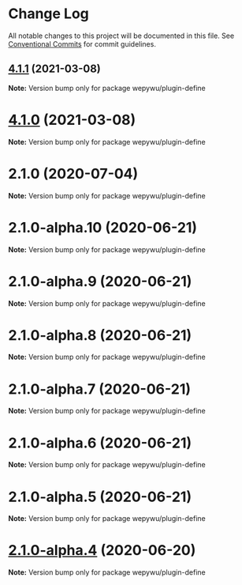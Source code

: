 # Change Log

All notable changes to this project will be documented in this file.
See [Conventional Commits](https://conventionalcommits.org) for commit guidelines.

## [4.1.1](https://github.com/zhangli344236745/wepy/compare/v4.1.0...v4.1.1) (2021-03-08)

**Note:** Version bump only for package wepywu/plugin-define





# [4.1.0](https://github.com/zhangli344236745/wepy/compare/v2.1.0...v4.1.0) (2021-03-08)

**Note:** Version bump only for package wepywu/plugin-define






# 2.1.0 (2020-07-04)

**Note:** Version bump only for package wepywu/plugin-define





# 2.1.0-alpha.10 (2020-06-21)

**Note:** Version bump only for package wepywu/plugin-define





# 2.1.0-alpha.9 (2020-06-21)

**Note:** Version bump only for package wepywu/plugin-define





# 2.1.0-alpha.8 (2020-06-21)

**Note:** Version bump only for package wepywu/plugin-define





# 2.1.0-alpha.7 (2020-06-21)

**Note:** Version bump only for package wepywu/plugin-define





# 2.1.0-alpha.6 (2020-06-21)

**Note:** Version bump only for package wepywu/plugin-define





# 2.1.0-alpha.5 (2020-06-21)

**Note:** Version bump only for package wepywu/plugin-define





# [2.1.0-alpha.4](https://github.com/zhangli344236745/wepy/compare/v2.1.0-alpha.2...v2.1.0-alpha.4) (2020-06-20)

**Note:** Version bump only for package wepywu/plugin-define
